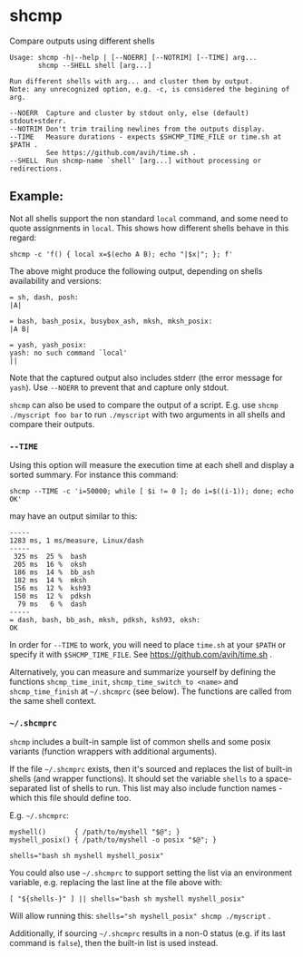 # shcmp
Compare outputs using different shells

```
Usage: shcmp -h|--help | [--NOERR] [--NOTRIM] [--TIME] arg...
       shcmp --SHELL shell [arg...]

Run different shells with arg... and cluster them by output.
Note: any unrecognized option, e.g. -c, is considered the begining of arg.

--NOERR  Capture and cluster by stdout only, else (default) stdout+stderr.
--NOTRIM Don't trim trailing newlines from the outputs display.
--TIME   Measure durations - expects $SHCMP_TIME_FILE or time.sh at $PATH .
         See https://github.com/avih/time.sh .
--SHELL  Run shcmp-name `shell' [arg...] without processing or redirections.
```

## Example:
Not all shells support the non standard `local` command, and some need to quote
assignments in `local`. This shows how different shells behave in this regard:

```
shcmp -c 'f() { local x=$(echo A B); echo "|$x|"; }; f'
```

The above might produce the following output, depending on shells availability
and versions:

```
= sh, dash, posh:
|A|

= bash, bash_posix, busybox_ash, mksh, mksh_posix:
|A B|

= yash, yash_posix:
yash: no such command `local'
||
```

Note that the captured output also includes stderr (the error message for
`yash`). Use `--NOERR` to prevent that and capture only stdout.

`shcmp` can also be used to compare the output of a script. E.g. use
`shcmp ./myscript foo bar` to run `./myscript` with two arguments in all shells
and compare their outputs.

### `--TIME`

Using this option will measure the execution time at each shell and display
a sorted summary. For instance this command:

```
shcmp --TIME -c 'i=50000; while [ $i != 0 ]; do i=$((i-1)); done; echo OK'
```

may have an output similar to this:

```
-----
1283 ms, 1 ms/measure, Linux/dash
-----
 325 ms  25 %  bash
 205 ms  16 %  oksh
 186 ms  14 %  bb_ash
 182 ms  14 %  mksh
 156 ms  12 %  ksh93
 150 ms  12 %  pdksh
  79 ms   6 %  dash
-----
= dash, bash, bb_ash, mksh, pdksh, ksh93, oksh:
OK
```

In order for `--TIME` to work, you will need to place `time.sh` at your `$PATH`
or specify it with `$SHCMP_TIME_FILE`. See https://github.com/avih/time.sh .

Alternatively, you can measure and summarize yourself by defining the functions
`shcmp_time_init`, `shcmp_time_switch_to <name>` and `shcmp_time_finish` at
`~/.shcmprc` (see below). The functions are called from the same shell context.

### `~/.shcmprc`

`shcmp` includes a built-in sample list of common shells and some posix
variants (function wrappers with additional arguments).

If the file `~/.shcmprc` exists, then it's sourced and replaces the list of
built-in shells (and wrapper functions). It should set the variable `shells` to
a space-separated list of shells to run. This list may also include function
names - which this file should define too.

E.g. `~/.shcmprc`:
```shell
myshell()       { /path/to/myshell "$@"; }
myshell_posix() { /path/to/myshell -o posix "$@"; }

shells="bash sh myshell myshell_posix"
```

You could also use `~/.shcmprc` to support setting the list via an environment
variable, e.g. replacing the last line at the file above with:
```
[ "${shells-}" ] || shells="bash sh myshell myshell_posix"
```
Will allow running this: `shells="sh myshell_posix" shcmp ./myscript` .

Additionally, if sourcing `~/.shcmprc` results in a non-0 status (e.g. if its
last command is `false`), then the built-in list is used instead.
